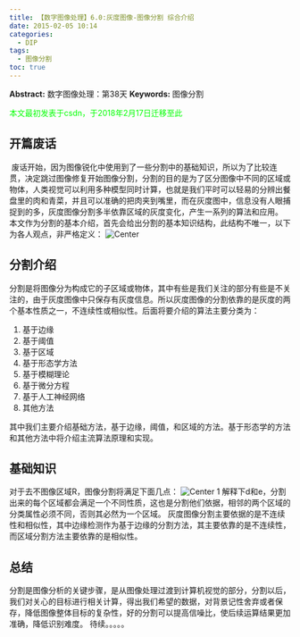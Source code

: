 ```yaml
---
title: 【数字图像处理】6.0:灰度图像-图像分割 综合介绍
date: 2015-02-05 10:14
categories:
  - DIP
tags:
  - 图像分割
toc: true
---
```

**Abstract:** 数字图像处理：第38天
**Keywords:** 图像分割
<!--more-->
<font color="00FF00">本文最初发表于csdn，于2018年2月17日迁移至此</font>
## 开篇废话
 废话开始，因为图像锐化中使用到了一些分割中的基础知识，所以为了比较连贯，决定跳过图像修复开始图像分割，分割的目的是为了区分图像中不同的区域或物体，人类视觉可以利用多种模型同时计算，也就是我们平时可以轻易的分辨出餐盘里的肉和青菜，并且可以准确的把肉夹到嘴里，而在灰度图中，信息没有人眼捕捉到的多，灰度图像分割多半依靠区域的灰度变化，产生一系列的算法和应用。
本文作为分割的基本介绍，首先会给出分割的基本知识结构，此结构不唯一，以下为各人观点，非严格定义：
![Center][]
## 分割介绍
分割是将图像分为构成它的子区域或物体，其中有些是我们关注的部分有些是不关注的，由于灰度图像中只保存有灰度信息。所以灰度图像的分割依靠的是灰度的两个基本性质之一，不连续性或相似性。后面将要介绍的算法主要分类为：

1. 基于边缘
2. 基于阈值
3. 基于区域
4. 基于形态学方法
5. 基于模糊理论
6. 基于微分方程
7. 基于人工神经网络
8. 其他方法

其中我们主要介绍基础方法，基于边缘，阈值，和区域的方法。基于形态学的方法和其他方法中将介绍主流算法原理和实现。

## 基础知识
对于去不图像区域R，图像分割将满足下面几点：
![Center 1][]
解释下d和e，分割出来的每个区域都会满足一个不同性质，这也是分割他们依据，相邻的两个区域的分类属性必须不同，否则其必然为一个区域。
灰度图像分割主要依据的是不连续性和相似性，其中边缘检测作为基于边缘的分割方法，其主要依靠的是不连续性，而区域分割方法主要依靠的是相似性。
## 总结
分割是图像分析的关键步骤，是从图像处理过渡到计算机视觉的部分，分割以后，我们对关心的目标进行相关计算，得出我们希望的数据，对背景记性舍弃或者保存，降低图像整体目标的复杂性，好的分割可以提高信噪比，使后续运算结果更加准确，降低识别难度。
待续。。。。。


[Center]: ./20150205094128357.jpg
[Center 1]: ./20150205095906242.png





